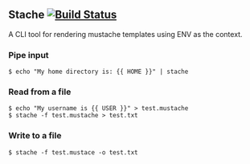 ## Stache [![Build Status](https://travis-ci.org/roverdotcom/stache.svg?branch=master)](https://travis-ci.org/roverdotcom/stache)

A CLI tool for rendering mustache templates using ENV as the context.

### Pipe input

```
$ echo "My home directory is: {{ HOME }}" | stache
```

### Read from a file

```
$ echo "My username is {{ USER }}" > test.mustache
$ stache -f test.mustache > test.txt
```

### Write to a file

```
$ stache -f test.mustace -o test.txt
```
